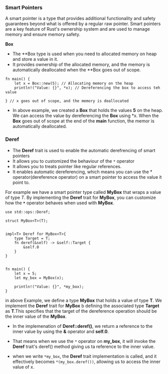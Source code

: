 ### Smart Pointers 

A smart pointer is a type that provides additional functionality and safety guarantees beyond what is offered by a regular raw pointer. Smart pointers are a key feature of Rust's ownership system and are used to manage memory and ensure memory safety.

**Box<T>**

- The **Box<T> type is used when you need to allocated memory on heap and store a value in it.
- It provides ownership of the allocated memory, and the memory is automatically deallocated when the **Box<T> goes out of scope.

```
fn main() {
    let x = Box::new(5); // Allocating memory on the heap
    println!("Value: {}", *x); // Dereferencing the box to access teh value
    
} // x goes out of scope, and the memory is deallocated 
```

- In above example, we created a **Box** that holds the values **5** on the heap. We can access the value by dereferencing the **Box** using *x. When the **Box** goes out of scope at the end of the **main** function, the memor is automatically deallocated.


### Deref 

- The **Deref** trait is used to enable the automatic derefrencing of smart pointers
- It allows you to customized the behaviour of the `*` operator
- It allows you to treats pointer like regular references.
- It enables automatic dereferencing, which means you can use the * operator(dereference operator) on a smart pointer to access the value it point to.

For example we have a smart pointer type called **MyBox<T>** that wraps a value of type *T*. By implementing the **Deref** trait for **MyBox<T>**, you can customize how the **`*`**  operator behaves when used with **MyBox<T>**.

```
use std::ops::Deref;

struct MyBox<T>(T);


impl<T> Deref for MyBox<T>{
    type Target = T;
    fn deref(&self) -> &self::Target {
        &self.0
    }
}


fn main() {
    let x = 5;
    let my_box = MyBox(x);

    println!("Value: {}", *my_box);
}
```
in above Example, we define a type **MyBox<T>** that holds a value of type **T**. We implement the **Deref** trait for **MyBox<T>** b defining the associated type **Target** as **T**.This specifies that the target of the dereference operation should be the inner value of the **MyBox**.

- In the implemenation of **Deref::deref()**, we return a reference to the inner value by using the **&** operator and **self.0**.
- That means when we use the `*` operator on **my_box**, it will invoke the **Deref** trait's deref() method giving us ta reference to the inner value.

- when we write `*my_box`, the **Deref** trait implementation is called, and it effectively becomes `*(my_box.deref())`, allowing us to access the inner value of x.
